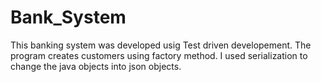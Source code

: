 # Bank_System
This banking system was developed usig Test driven developement. The program creates customers using factory method. 
I used serialization to change the java objects into json objects.


